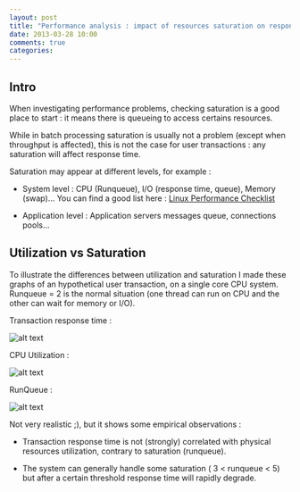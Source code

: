 ```yaml
---
layout: post
title: "Performance analysis : impact of resources saturation on response time"
date: 2013-03-28 10:00
comments: true
categories: 
---
```


Intro
------
When investigating performance problems, checking saturation is a good place to start : it means there is queueing to access certains resources.

While in batch processing saturation is usually not a problem (except when throughput is affected), this is not the case for user transactions : any saturation will affect response time.

Saturation may appear at different levels, for example :

- System level : CPU (Runqueue), I/O (response time, queue), Memory (swap)... You can find a good list here : [Linux Performance Checklist](http://dtrace.org/blogs/brendan/2012/03/07/the-use-method-linux-performance-checklist/)

- Application level : Application servers messages queue, connections pools...


Utilization vs Saturation
-------------
To illustrate the differences between utilization and saturation I made these graphs of an hypothetical user transaction, on a single core CPU system. Runqueue = 2 is the normal situation (one thread can run on CPU and the other can wait for memory or I/O).


Transaction response time :

![alt text](http://rombdn.files.wordpress.com/2013/03/resptime1.png "Response Time")


CPU Utilization :

![alt text](http://rombdn.files.wordpress.com/2013/03/cpupercent.png "CPU Utilization")


RunQueue :

![alt text](http://rombdn.files.wordpress.com/2013/03/cpurunqueue2.png "Runqueue")


Not very realistic ;), but it shows some empirical observations :

- Transaction response time is not (strongly) correlated with physical resources utilization, contrary to saturation (runqueue).</li>

- The system can generally handle some saturation ( 3 &lt; runqueue &lt; 5) but after a certain threshold response time will rapidly degrade.</li>